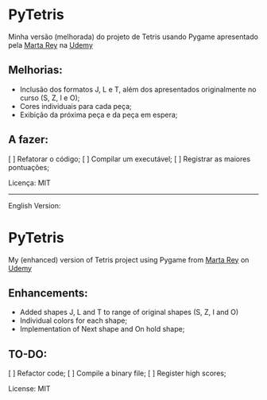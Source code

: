 # PyTetris

Minha versão (melhorada) do projeto de Tetris usando Pygame apresentado pela [Marta Rey](https://www.hicodeclub.com/) na [Udemy](https://www.udemy.com/course/python-game-development-create-a-tetris-with-pygame/)

## Melhorias:

- Inclusão dos formatos J, L e T, além dos apresentados originalmente no curso (S, Z, I e O);
- Cores individuais para cada peça;
- Exibição da próxima peça e da peça em espera;

## A fazer:
[ ] Refatorar o código;
[ ] Compilar um executável;
[ ] Registrar as maiores pontuações;

Licença: MIT

__________
English Version:

# PyTetris

My (enhanced) version of Tetris project using Pygame from [Marta Rey](https://www.hicodeclub.com/) on [Udemy](https://www.udemy.com/course/python-game-development-create-a-tetris-with-pygame/)

## Enhancements:

- Added shapes J, L and T to range of original shapes (S, Z, I and O)
- Individual colors for each shape;
- Implementation of Next shape and On hold shape;

## TO-DO:
[ ] Refactor code;
[ ] Compile a binary file;
[ ] Register high scores;

License: MIT